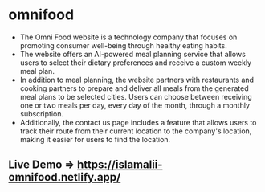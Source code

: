 # omnifood

<ul>
  <li>The Omni Food website is a technology company that focuses on promoting consumer well-being through healthy eating habits.</li>  
  <li>The website offers an AI-powered meal planning service that allows users to select their dietary preferences and receive a custom weekly meal plan.</li>  
  <li>In addition to meal planning, the website partners with restaurants and cooking partners to prepare and deliver all meals from the generated meal plans to be selected cities. Users can choose between receiving one or two meals per day, every day of the month, through a monthly subscription.</li>  
  <li>Additionally, the contact us page includes a feature that allows users to track their route from their current location to the company's location, making it easier for users to find the location.</li>  
</ul>

## Live Demo => https://islamalii-omnifood.netlify.app/
